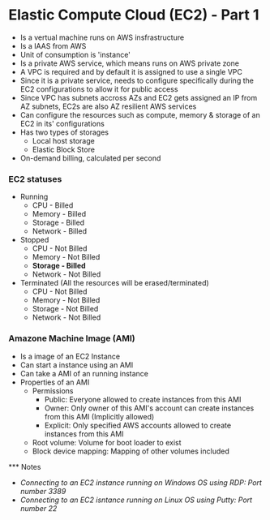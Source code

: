 # Elastic Compute Cloud (EC2) - Part 1

- Is a vertual machine runs on AWS insfrastructure
- Is a IAAS from AWS
- Unit of consumption is 'instance'
- Is a private AWS service, which means runs on AWS private zone
- A VPC is required and by default it is assigned to use a single VPC
- Since it is a private service, needs to configure specifically during the EC2 configurations to allow it for public access
- Since VPC has subnets accross AZs and EC2 gets assigned an IP from AZ subnets, EC2s are also AZ resilient AWS services
- Can configure the resources such as compute, memory & storage of an EC2 in its' configurations
- Has two types of storages
    - Local host storage
    - Elastic Block Store
- On-demand billing, calculated per second

### EC2 statuses

- Running
    - CPU - Billed
    - Memory - Billed
    - Storage - Billed
    - Network - Billed
- Stopped
    - CPU - Not Billed
    - Memory - Not Billed
    - **Storage - Billed**
    - Network - Not Billed
- Terminated (All the resources will be erased/terminated)
    - CPU - Not Billed
    - Memory - Not Billed
    - Storage - Not Billed
    - Network - Not Billed

### Amazone Machine Image (AMI)

- Is a image of an EC2 Instance
- Can start a instance using an AMI
- Can take a AMI of an running instance
- Properties of an AMI
    - Permissions
        - Public: Everyone allowed to create instances from this AMI
        - Owner: Only owner of this AMI's account can create instances from this AMI (Implicitly allowed)
        - Explicit: Only specified AWS accounts allowed to create instances from this AMI
    - Root volume: Volume for boot loader to exist
    - Block device mapping: Mapping of other volumes included

*** Notes
- *Connecting to an EC2 instance running on Windows OS using RDP: Port number 3389*
- *Connecting to an EC2 isntance running on Linux OS using Putty: Port number 22*


